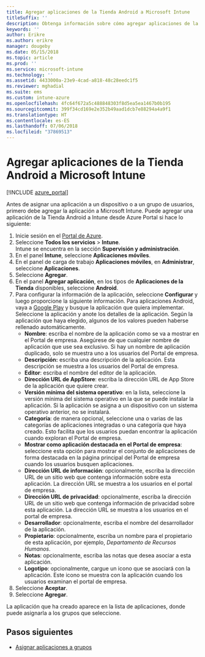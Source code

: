 ```yaml
---
title: Agregar aplicaciones de la Tienda Android a Microsoft Intune
titleSuffix: ''
description: Obtenga información sobre cómo agregar aplicaciones de la tienda de Android a Microsoft Intune.
keywords: ''
author: Erikre
ms.author: erikre
manager: dougeby
ms.date: 05/15/2018
ms.topic: article
ms.prod: ''
ms.service: microsoft-intune
ms.technology: ''
ms.assetid: 4433000a-23e9-4cad-a818-48c28eedc1f5
ms.reviewer: mghadial
ms.suite: ems
ms.custom: intune-azure
ms.openlocfilehash: 4fc64f672a5c488848303f8d5ea5ea1467b0b195
ms.sourcegitcommit: 399f34cd169e2e352b49aad1dcb7e88294a4a9f1
ms.translationtype: HT
ms.contentlocale: es-ES
ms.lasthandoff: 07/06/2018
ms.locfileid: "37869513"
---
```

# <a name="add-android-store-apps-to-microsoft-intune"></a>Agregar aplicaciones de la Tienda Android a Microsoft Intune

[!INCLUDE [azure_portal](./includes/azure_portal.md)]

Antes de asignar una aplicación a un dispositivo o a un grupo de usuarios, primero debe agregar la aplicación a Microsoft Intune. Puede agregar una aplicación de la Tienda Android a Intune desde Azure Portal si hace lo siguiente:

1. Inicie sesión en el [Portal de Azure](https://portal.azure.com).
2. Seleccione **Todos los servicios** > **Intune**.  
    Intune se encuentra en la sección **Supervisión y administración**.
3. En el panel **Intune**, seleccione **Aplicaciones móviles**.
4. En el panel de carga de trabajo **Aplicaciones móviles**, en **Administrar**, seleccione **Aplicaciones**.
5. Seleccione **Agregar**.
6. En el panel **Agregar aplicación**, en los tipos de **Aplicaciones de la Tienda** disponibles, seleccione **Android**.
7. Para configurar la información de la aplicación, seleccione **Configurar** y luego proporcione la siguiente información. Para aplicaciones Android, vaya a [Google Play](https://play.google.com/store) y busque la aplicación que quiera implementar. Seleccione la aplicación y anote los detalles de la aplicación. Según la aplicación que haya elegido, algunos de los valores pueden haberse rellenado automáticamente.
    - **Nombre**: escriba el nombre de la aplicación como se va a mostrar en el Portal de empresa. Asegúrese de que cualquier nombre de aplicación que use sea exclusivo. Si hay un nombre de aplicación duplicado, solo se muestra uno a los usuarios del Portal de empresa.
    - **Descripción:** escriba una descripción de la aplicación. Esta descripción se muestra a los usuarios del Portal de empresa.
    - **Editor**: escriba el nombre del editor de la aplicación.
    - **Dirección URL de AppStore**: escriba la dirección URL de App Store de la aplicación que quiere crear.
    - **Versión mínima del sistema operativo**: en la lista, seleccione la versión mínima del sistema operativo en la que se puede instalar la aplicación. Si la aplicación se asigna a un dispositivo con un sistema operativo anterior, no se instalará.
    - **Categoría**: de manera opcional, seleccione una o varias de las categorías de aplicaciones integradas o una categoría que haya creado. Esto facilita que los usuarios puedan encontrar la aplicación cuando exploran el Portal de empresa.
    - **Mostrar como aplicación destacada en el Portal de empresa**: seleccione esta opción para mostrar el conjunto de aplicaciones de forma destacada en la página principal del Portal de empresa cuando los usuarios busquen aplicaciones.
    - **Dirección URL de información**: opcionalmente, escriba la dirección URL de un sitio web que contenga información sobre esta aplicación. La dirección URL se muestra a los usuarios en el portal de empresa.
    - **Dirección URL de privacidad**: opcionalmente, escriba la dirección URL de un sitio web que contenga información de privacidad sobre esta aplicación. La dirección URL se muestra a los usuarios en el portal de empresa.
    - **Desarrollador**: opcionalmente, escriba el nombre del desarrollador de la aplicación.
    - **Propietario**: opcionalmente, escriba un nombre para el propietario de esta aplicación, por ejemplo, *Departamento de Recursos Humanos*.
    - **Notas**: opcionalmente, escriba las notas que desea asociar a esta aplicación.
    - **Logotipo**: opcionalmente, cargue un icono que se asociará con la aplicación. Este icono se muestra con la aplicación cuando los usuarios examinan el portal de empresa.
1. Seleccione **Aceptar**.
2. Seleccione **Agregar**.

La aplicación que ha creado aparece en la lista de aplicaciones, donde puede asignarla a los grupos que seleccione. 

## <a name="next-steps"></a>Pasos siguientes

- [Asignar aplicaciones a grupos](apps-deploy.md)
